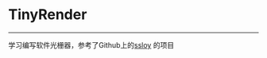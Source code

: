 # TinyRender
----------------

学习编写软件光栅器，参考了Github上的[ssloy](https://github.com/ssloy/tinyrenderer/wiki/Lesson-0:-getting-started) 的项目

